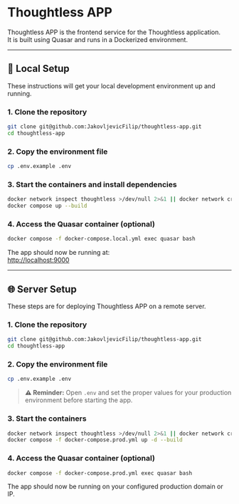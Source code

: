 # Thoughtless APP

Thoughtless APP is the frontend service for the Thoughtless application.  
It is built using Quasar and runs in a Dockerized environment.

---

## 🚀 Local Setup

These instructions will get your local development environment up and running.

### 1. Clone the repository

```bash
git clone git@github.com:JakovljevicFilip/thoughtless-app.git
cd thoughtless-app
```

### 2. Copy the environment file

```bash
cp .env.example .env
```

### 3. Start the containers and install dependencies

```bash
docker network inspect thoughtless >/dev/null 2>&1 || docker network create thoughtless
docker compose up --build
```

### 4. Access the Quasar container (optional)

```bash
docker compose -f docker-compose.local.yml exec quasar bash
```

The app should now be running at:  
[http://localhost:9000](http://localhost:9000)

---

## 🌐 Server Setup

These steps are for deploying Thoughtless APP on a remote server.

### 1. Clone the repository

```bash
git clone git@github.com:JakovljevicFilip/thoughtless-app.git
cd thoughtless-app
```

### 2. Copy the environment file

```bash
cp .env.example .env
```

> **⚠️ Reminder:** Open `.env` and set the proper values for your production environment before starting the app.

### 3. Start the containers

```bash
docker network inspect thoughtless >/dev/null 2>&1 || docker network create thoughtless
docker compose -f docker-compose.prod.yml up -d --build
```

### 4. Access the Quasar container (optional)

```bash
docker compose -f docker-compose.prod.yml exec quasar bash
```

The app should now be running on your configured production domain or IP.
